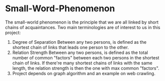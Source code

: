 # Small-Word-Phenomenon
The small-world phenomenon is the principle that we are all linked by short chains of acquaintances. 
Two main terminologies are of interest to us in this project:
1.	Degree of Separation
Between any two persons, is defined as the shortest chain of links that leads one person to the other.
2.	Relation Strength
Between any two persons, is defined as the total number of common "factors" between each two persons in the shortest chain of links. If there're many shortest chains of links with the same length, the relation strength is then the one with max common "factors".
3.	Project depends on graph algorithm and an example on web crawling.
